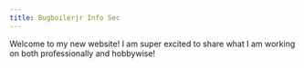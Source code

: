 ```yaml
---
title: Bugboilerjr Info Sec
---
```


Welcome to my new website!
I am super excited to share what I am working on both professionally and hobbywise!
